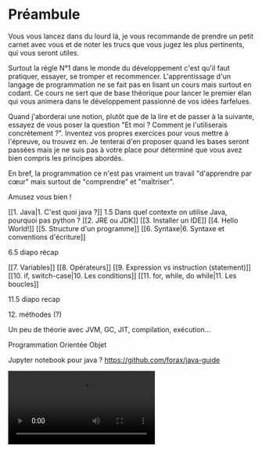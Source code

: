 # Préambule

Vous vous lancez dans du lourd là, je vous recommande de prendre un petit carnet avec vous et de noter les trucs que vous jugez les plus pertinents, qui vous seront utiles.

Surtout la règle N°1 dans le monde du développement c'est qu'il faut pratiquer, essayer, se tromper et recommencer. L'apprentissage d'un langage de programmation ne se fait pas en lisant un cours mais surtout en codant. Ce cours ne sert que de base théorique pour lancer le premier élan qui vous animera dans le développement passionné de vos idées farfelues.

Quand j'aborderai une notion, plutôt que de la lire et de passer à la suivante, essayez de vous poser la question "Et moi ? Comment je l'utiliserais concrètement ?". Inventez vos propres exercices pour vous mettre à l'épreuve, ou trouvez en. Je tenterai d'en proposer quand les bases seront passées mais je ne suis pas à votre place pour déterminé que vous avez bien compris les principes abordés.

En bref, la programmation ce n'est pas vraiment un travail "d'apprendre par cœur" mais surtout de "comprendre" et "maîtriser". 

Amusez vous bien !

[[1. Java|1. C'est quoi java ?]]
1.5 Dans quel contexte on utilise Java, pourquoi pas python ?
[[2. JRE ou JDK]]
[[3. Installer un IDE]]
[[4. Hello World!]]
[[5. Structure d'un programme]]
[[6. Syntaxe|6. Syntaxe et conventions d'écriture]]

6.5 diapo récap

[[7. Variables]]
[[8. Opérateurs]]
[[9. Expression vs instruction (statement)]]
[[10. if, switch-case|10. Les conditions]]
[[11. for, while, do while|11. Les boucles]]

11.5 diapo recap

12\. méthodes (?)

Un peu de théorie avec JVM, GC, JIT, compilation, exécution...

Programmation Orientée Objet

Jupyter notebook pour java ? https://github.com/forax/java-guide

![d|100x145](reflechir.mp4)


